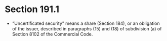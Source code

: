# Section 191.1

- “Uncertificated security” means a share (Section 184), or an obligation of the issuer, described in paragraphs (15) and (18) of subdivision (a) of Section 8102 of the Commercial Code.